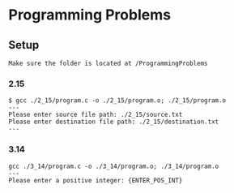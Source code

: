 # Programming Problems

## Setup

```
Make sure the folder is located at /ProgrammingProblems
```

### 2.15
```
$ gcc ./2_15/program.c -o ./2_15/program.o; ./2_15/program.o
---
Please enter source file path: ./2_15/source.txt
Please enter destination file path: ./2_15/destination.txt
---
```

### 3.14
```
gcc ./3_14/program.c -o ./3_14/program.o; ./3_14/program.o
---
Please enter a positive integer: {ENTER_POS_INT}
```
